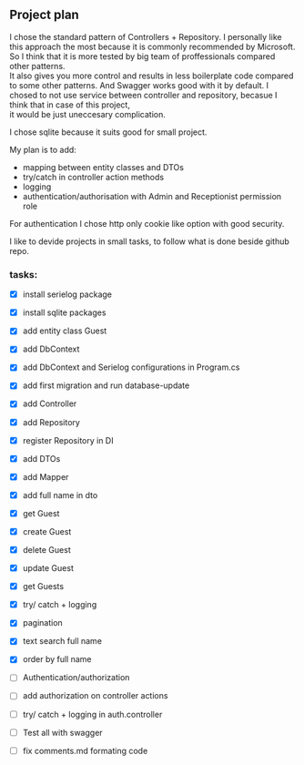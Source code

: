 ﻿## Project plan

I chose the standard pattern of Controllers + Repository. I personally like this approach the most because it is commonly recommended by Microsoft.   
So I think that it is more tested by big team of proffessionals compared other patterns.  
It also gives you more control and results in less boilerplate code compared to some other patterns. And Swagger works good with it by default.
I chosed to not use service between controller and repository, becasue I think that in case of this project,  
it would be just uneccesary complication.

I chose sqlite because it suits good for small project.

My plan is to add:

- mapping between entity classes and DTOs
- try/catch in controller action methods 
- logging
- authentication/authorisation with Admin and Receptionist permission role

For authentication I chose http only cookie like option with good security. 

I like to devide projects in small tasks, to follow what is done beside github repo.

### tasks:

- [x] install serielog package
- [x] install sqlite packages
- [x] add entity class Guest
- [x] add DbContext
- [x] add DbContext and Serielog configurations in Program.cs
- [x] add first migration and run database-update  
- [x] add Controller
- [x] add Repository
- [x] register Repository in DI
- [x] add DTOs
- [x] add Mapper

- [x] add full name in dto

- [x] get Guest
- [x] create Guest
- [x] delete Guest
- [x] update Guest
- [x] get Guests

- [x] try/ catch + logging
- [x] pagination
- [x] text search full name
- [x] order by full name

- [ ] Authentication/authorization
- [ ] add authorization on controller actions
- [ ] try/ catch + logging in auth.controller

- [ ] Test all with swagger
- [ ] fix comments.md formating code